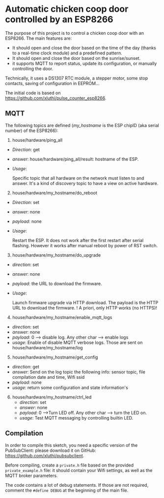 # Automatic chicken coop door controlled by an ESP8266 #

The purpose of this project is to control a chicken coop door with an ESP8266.  The main features are:
  - It should open and close the door based on the time of the day (thanks to a real-time clock module) and a predefined pattern.
  - It should open and close the door based on the sunrise/sunset.
  - it supports MQTT to report status, update its configuration, or manually controlling the door.

Technically, it uses a DS1307 RTC module, a stepper motor, some stop contacts, saving of configuration in EEPROM...


The initial code is based on https://github.com/xluthi/pulse_counter_esp8266.


## MQTT ##

The following topics are defined (*my_hostname* is the ESP chipID (aka serial number) of the ESP8266):

1. house/hardware/ping_all
  * *Direction*: get
  * *answer*: house/hardware/ping_all/result: hostname of the ESP.
  * *Usage*:

    Specific topic that all hardware on the network must listen to and answer.
    It's a kind of discovery topic to have a view on active hardware.


2. house/hardware/my_hostname/do_reboot
  * *Direction*: set
  * *answer*: none
  * *payload*: none
  * *Usage*:

    Restart the ESP. It does not work after the first restart after serial flashing.
    However it works after manual reboot by power of RST switch.


3. house/hardware/my_hostname/do_upgrade
  * *direction*: set
  * *answer*: none
  * *payload*: the URL to download the firmware.
  * *Usage*:

     Launch firmware upgrade via HTTP download.  The payload is the HTTP URL to download the firmware.
     ! A priori, only HTTP works (no HTTPS)!


4. house/hardware/my_hostname/enable_mqtt_logs
  * *direction*: set
  * *answer*: none
  * *payload*: 0 --> disable log. Any other char --> enable logs
  * *usage*: Enable of disable MQTT verbose logs. Those are sent on house/hardware/my_hostname/log


5. house/hardware/my_hostname/get_config
  * *direction*: get
  * *answer*: Send on the log topic the following info: sensor topic, file compilation date and time, Wifi ssid
  * *payload*: none
  * *usage*: return some configuration and state information's


6. house/hardware/my_hostname/ctrl_led
    * *direction*: set
    * *answer*: none
    * *payload*: 0 -->Turn LED off.  Any other char --> turn the LED on.
    * *usage*: Test MQTT messaging by controlling builtin LED.


## Compilation ##

In order to compile this sketch, you need a specific version of the PubSubClient: please download it on GitHub: https://github.com/xluthi/pubsubclient.

Before compiling, create a `private.h` file based on the provided `private_example.h` file: it should contain your Wifi settings, as well as the MQTT broker parameters.

The code contains a lot of debug statements. If those are not required, comment the `#define DEBUG` at the beginning of the main file.
